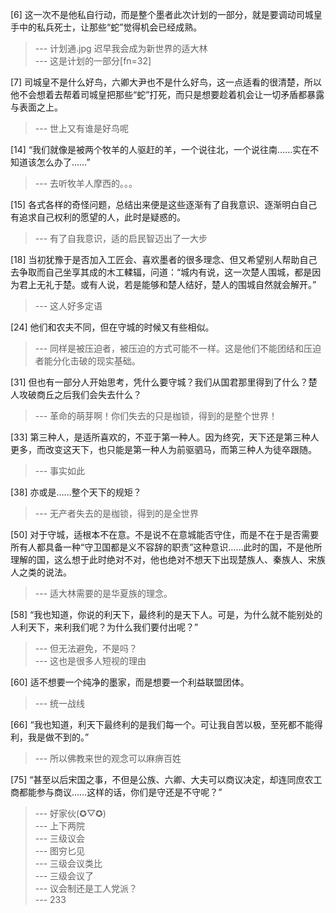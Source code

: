 
[6] 这一次不是他私自行动，而是整个墨者此次计划的一部分，就是要调动司城皇手中的私兵死士，让那些“蛇”觉得机会已经成熟。
>--- 计划通.jpg
迟早我会成为新世界的适大林<br>
>--- 这是计划的一部分[fn=32]<br>

[7] 司城皇不是什么好鸟，六卿大尹也不是什么好鸟，这一点适看的很清楚，所以他不会想着去帮着司城皇把那些“蛇”打死，而只是想要趁着机会让一切矛盾都暴露与表面之上。
>--- 世上又有谁是好鸟呢<br>

[14] “我们就像是被两个牧羊的人驱赶的羊，一个说往北，一个说往南……实在不知道该怎么办了……”
>--- 去听牧羊人摩西的。。。<br>

[15] 各式各样的奇怪问题，总结出来便是这些逐渐有了自我意识、逐渐明白自己有追求自己权利的愿望的人，此时是疑惑的。
>--- 有了自我意识，适的启民智迈出了一大步<br>

[18] 当初犹豫于是否加入工匠会、喜欢墨者的很多理念、但又希望别人帮助自己去争取而自己坐享其成的木工輮辐，问道：“城内有说，这一次楚人围城，都是因为君上无礼于楚。或有人说，若是能够和楚人结好，楚人的围城自然就会解开。”
>--- 这人好多定语<br>

[24] 他们和农夫不同，但在守城的时候又有些相似。
>--- 同样是被压迫者，被压迫的方式可能不一样。这是他们不能团结和压迫者能分化击破的现实基础。<br>

[31] 但也有一部分人开始思考，凭什么要守城？我们从国君那里得到了什么？楚人攻破商丘之后我们会失去什么？
>--- 革命的萌芽啊！你们失去的只是枷锁，得到的是整个世界！<br>

[33] 第三种人，是适所喜欢的，不亚于第一种人。因为终究，天下还是第三种人更多，而改变这天下，也只能是第一种人为前驱驷马，而第三种人为徒卒跟随。
>--- 事实如此<br>

[38] 亦或是……整个天下的规矩？
>--- 无产者失去的是枷锁，得到的是全世界<br>

[50] 对于守城，适根本不在意。不是说不在意城能否守住，而是不在于是否需要所有人都具备一种“守卫国都是义不容辞的职责”这种意识……此时的国，不是他所理解的国，这么想于此时绝对不对，他也绝对不想天下出现楚族人、秦族人、宋族人之类的说法。
>--- 适大林需要的是华夏族的理念。<br>

[58] “我也知道，你说的利天下，最终利的是天下人。可是，为什么就不能别处的人利天下，来利我们呢？为什么我们要付出呢？”
>--- 但无法避免，不是吗？<br>
>--- 这也是很多人短视的理由<br>

[60] 适不想要一个纯净的墨家，而是想要一个利益联盟团体。
>--- 统一战线<br>

[66] “我也知道，利天下最终利的是我们每一个。可让我自苦以极，至死都不能得利，我是做不到的。”
>--- 所以佛教来世的观念可以麻痹百姓<br>

[75] “甚至以后宋国之事，不但是公族、六卿、大夫可以商议决定，却连同庶农工商都能参与商议……这样的话，你们是守还是不守呢？”
>--- 好家伙(✪▽✪)<br>
>--- 上下两院<br>
>--- 三级议会<br>
>--- 图穷匕见<br>
>--- 三级会议类比<br>
>--- 三级会议了<br>
>--- 议会制还是工人党派？<br>
>--- 233<br>
